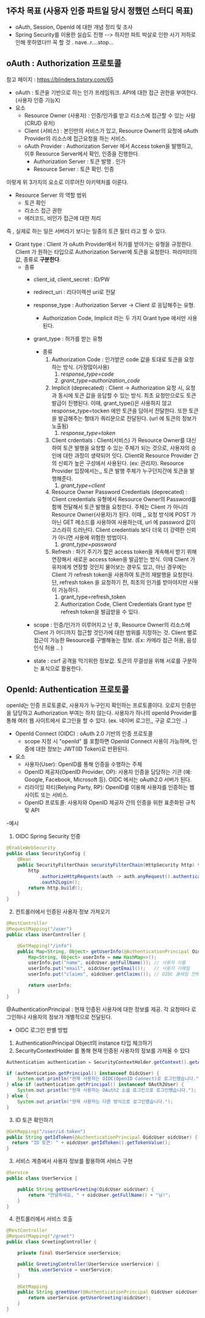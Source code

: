## 1주차 목표 (사용자 인증 파트일 당시 정했던 스터디 목표) 
- oAuth, Session, OpenId 에 대한 개념 정리 및 조사
- Spring Security를 이용한 실습도 진행 --> 하지만 파트 박살로 인한 사기 저하로 인해 못하였다!!! 꼭 할 것 . nave..r....stop... 

## oAuth : Authorization 프로토콜
참고 페이지 : https://blinders.tistory.com/65
    
- oAuth : 토큰을 기반으로 하는 인가 프레임워크. API에 대한 접근 권한을 부여한다. (사용자 인증 기능X) 
- 요소
  - Resource Owner (사용자) : 인증/인가를 받고 리소스에 접근할 수 있는 사람 (CRUD 유저)
  - Client (서비스) : 본인만의 서비스가 있고, Resource Owner의 요청에 oAuth Provider의 리소스에 접근요청을 하는 서비스.
  - oAuth Provider : Authorization Server 에서 Access token을 발행하고, 이후 Resource Server에서 확인, 인증을 진행한다.
    - Authorization Server : 토큰 발행 . 인가
    - Resource Server : 토큰 확인. 인증
    
이렇게 위 3가지의 요소로 이루어진 아키텍처를 이룬다. 
      
- Resource Server 의 역할 범위
  - 토큰 확인
  - 리소스 접근 권한
  - 에러코드, 비인가 접근에 대한 처리
        
즉 , 실제로 하는 일은 서버라기 보다는 일종의 토큰 필터 라고 할 수 있다.
        
- Grant type : Client 가 oAuth Provider에서 허가를 받아가는 유형을 규정한다. Client 가 원하는 타입으로 Authorization Server에 토큰을 요청한다. 파라미터의 값, 종류로 **구분한다**.
  - 종류
    - client_id, client_secret : ID/PW
    - redirect_uri : 리다이렉션 uri로 전달
    - response_type : Authorization Server → Client 로 응답해주는 유형.
      - Authorization Code, Implicit 라는 두 가지 Grant type 에서만 사용된다.
    - grant_type : 허가를 받는 유형
      - 종류
        1. Authorization Code : 인가받은 code 값을 토대로 토큰을 요청하는 방식. (가장많이사용)
           1. *response_type=code* 
           2. *grant_type=authorization_code*
        2. Implicit (deprecated) : Client → Authorization 요청 시, 요청과 동시에 토큰 값을 응답할 수 있는 방식. 최초 요청만으로도 토큰 발급이 진행된다. 이때, grant_type()은 사용하지 않고 response_type=tocken 에만 토큰을 담아서 전달한다. 또한 토큰을 발급해주는 형태가 쿼리문으로 전달된다. (url 에 토큰의 정보가 노출됨)
           1. *response_type=token*
        3. Client crdentials  : Client(서비스) 가 Resource Owner를 대신하여 토큰 발행을 요청할 수 있는 주체가 되는 것으로, 사용자의 승인에 대한 과정이 생략되어 잇다. Client와 Resource Provider 간의 신뢰가 높은 구성에서 사용된다. (ex: 관리자). Resource Provider 입장에서는,, 토큰 발행 주체가 누구던지간에 토큰을 발행해준다. 
           1. *grant_type=client*
        4. Resource Owner Password Credentials (deprecated) : Client credentials 유형에서 Resource Owner의 Password를 함께 전달해서 토큰 발행을 요청한다. 주체는 Client 가 아니라 Resource Owner(사용자)가 된다. 이때 ,, 요청 방식에 POST 가 아닌 GET 메소드를 사용하여 사용하는데, url 에 password 값이 고스라히 드러난다. Client credentials 보다 더욱 더 강력한 신뢰가 아니면 사용에 위험한 방법이다. 
           1. *grant_type=password*
        5. Refresh : 파기 주기가 짧은 access token을 계속해서 받기 위해 연장해서 새로운 access token을 발급받는 방식. 이때 Client 가 유저에게 연장할 것인지 물어보는 경우도 있고, 아닌 경우에는 Client 가 refresh token을 사용하여 토큰의 재발행을 요청한다. 단, refresh token 을 요청하기 전, 최초의 인가를 받아야지만 사용이 가능하다. 
           1. grant_type=refresh_token
           2. Authorization Code, Client Credentials Grant type 만 refresh token을 발급받을 수 있다. 
                        
               
    - scope : 인증/인가가 이루어지고 난 후, Resource Owner의 리소스에 Client 가 어디까지 접근할 것인가에 대한 범위를 지정하는 것. Client 별로 접근이 가능한 Resource를 구별해놓는 정보. (Ex: 카메라 접근 허용, 음성인식 허용 .. )
    - state : csrf 공격을 막기위한 정보값. 토큰의 무결성을 위해 서로를 구분하는 표식으로 활용한다.
## OpenId: Authentication 프로토콜
openId는 인증 프로토콜로, 사용자가 누구인지 확인하는 프로토콜이다. 오로지 인증만을 담당하고 Authorization 부여는 하지 않는다. 
사용자가 하나의 openId Provider를 통해 여러 웹 사이트에서 로그인을 할 수 있다. (ex. 네이버 로그인,, 구글 로그인 ..)
- OpenId Connect (OIDC) : oAuth 2.0 기반의 인증 프로토콜
  - scope 지정 시 "openId" 를 포함하면 OpenId Connect 사용이 가능하며, 인증에 대한 정보는 JWT(ID Token)로 반환된다.
- 요소
  - 사용자(User): OpenID를 통해 인증을 수행하는 주체
  - OpenID 제공자(OpenID Provider, OP): 사용자 인증을 담당하는 기관 (예: Google, Facebook, Microsoft 등). OIDC 에서는 oAuth2.0 서버가 된다. 
  - 리라이잉 파티(Relying Party, RP): OpenID를 이용해 사용자를 인증하는 웹사이트 또는 서비스. 
  - OpenID 프로토콜: 사용자와 OpenID 제공자 간의 인증을 위한 표준화된 규칙 및 API

-예시 
1. OIDC Spring Security 인증
```java
@EnableWebSecurity
public class SecurityConfig {
    @Bean
    public SecurityFilterChain securityFilterChain(HttpSecurity http) throws Exception {
        http
            .authorizeHttpRequests(auth -> auth.anyRequest().authenticated())
            .oauth2Login();
        return http.build();
    }
}
```
2. 컨트롤러에서 인증된 사용자 정보 가져오기 
```java
@RestController
@RequestMapping("/user")
public class UserController {

    @GetMapping("/info")
    public Map<String, Object> getUserInfo(@AuthenticationPrincipal OidcUser oidcUser) {
        Map<String, Object> userInfo = new HashMap<>();
        userInfo.put("name", oidcUser.getFullName()); // 사용자 이름
        userInfo.put("email", oidcUser.getEmail());   // 사용자 이메일
        userInfo.put("claims", oidcUser.getClaims()); // OIDC 클레임 전체

        return userInfo;
    }
}
```
  @AuthenticationPrincipal : 현재 인증된 사용자에 대한 정보를 제공. 각 요청마다 로그인하나 사용자의 정보가 개별적으로 전달된다.

  * OIDC 로그인 판별 방법
  1. AuthenticationPrincipal Object의 instance 타입 체크하기
  2. SecurityContextHolder 를 통해 현재 인증된 사용자의 정보를 가져올 수 있다
  ```java
  Authentication authentication = SecurityContextHolder.getContext().getAuthentication();
  
  if (authentication.getPrincipal() instanceof OidcUser) {
      System.out.println("현재 사용자는 OIDC(OpenID Connect)로 로그인했습니다.");
  } else if (authentication.getPrincipal() instanceof OAuth2User) {
      System.out.println("현재 사용자는 OAuth2 소셜 로그인으로 로그인했습니다.");
  } else {
      System.out.println("현재 사용자는 다른 방식으로 로그인했습니다.");
  }
  ```
  3. ID 토큰 확인하기
  ```java
  @GetMapping("/user/id-token")
public String getIdToken(@AuthenticationPrincipal OidcUser oidcUser) {
    return "ID 토큰: " + oidcUser.getIdToken().getTokenValue();
}

  ```
    

3. 서비스 계층에서 사용자 정보를 활용하여 서비스 구현
```java
@Service
public class UserService {

    public String getUserGreeting(OidcUser oidcUser) {
        return "안녕하세요, " + oidcUser.getFullName() + "님!";
    }
}

```
4. 컨트롤러에서 서비스 호출 
```java
@RestController
@RequestMapping("/greet")
public class GreetingController {

    private final UserService userService;

    public GreetingController(UserService userService) {
        this.userService = userService;
    }

    @GetMapping
    public String greetUser(@AuthenticationPrincipal OidcUser oidcUser) {
        return userService.getUserGreeting(oidcUser);
    }
}

```
